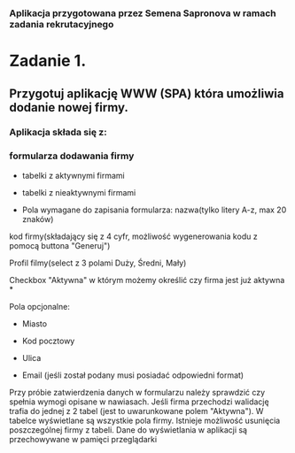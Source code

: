 ### Aplikacja przygotowana przez Semena Sapronova w ramach zadania rekrutacyjnego 

# Zadanie 1.

## Przygotuj aplikację WWW (SPA) która umożliwia dodanie nowej firmy.
### Aplikacja składa się z:
### formularza dodawania firmy

- tabelki z aktywnymi firmami

- tabelki z nieaktywnymi firmami

* Pola wymagane do zapisania formularza:
nazwa(tylko litery A-z, max 20 znaków)

kod firmy(składający się z 4 cyfr, możliwość wygenerowania kodu z pomocą buttona "Generuj")

Profil filmy(select z 3 polami Duży, Średni, Mały)

Checkbox "Aktywna" w którym możemy określić czy firma jest już aktywna *

Pola opcjonalne:
- Miasto

- Kod pocztowy

- Ulica

- Email (jeśli został podany musi posiadać odpowiedni format)

Przy próbie zatwierdzenia danych w formularzu należy sprawdzić czy spełnia wymogi opisane w nawiasach.
Jeśli firma przechodzi walidację trafia do jednej z 2 tabel (jest to uwarunkowane polem "Aktywna").
W tabelce wyświetlane są wszystkie pola firmy.
Istnieje możliwość usunięcia poszczególnej firmy z tabeli.
Dane do wyświetlania w aplikacji są przechowywane w pamięci przeglądarki
